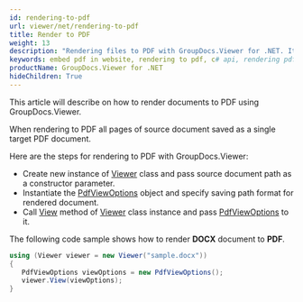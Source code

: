 ```yaml
---
id: rendering-to-pdf
url: viewer/net/rendering-to-pdf
title: Render to PDF
weight: 13
description: "Rendering files to PDF with GroupDocs.Viewer for .NET. It means that you can embed PDF in websites or applications by using this C# API"
keywords: embed pdf in website, rendering to pdf, c# api, rendering pdf
productName: GroupDocs.Viewer for .NET
hideChildren: True
---  
```

This article will describe on how to render documents to PDF using GroupDocs.Viewer.

When rendering to PDF all pages of source document saved as a single target PDF document.  

Here are the steps for rendering to PDF with GroupDocs.Viewer:

* Create new instance of [Viewer](https://reference.groupdocs.com/net/viewer/groupdocs.viewer/viewer) class and pass source document path as a constructor parameter.
* Instantiate the [PdfViewOptions](https://reference.groupdocs.com/net/viewer/groupdocs.viewer.options/pdfviewoptions) object and specify saving path format for rendered document.
* Call [View](https://reference.groupdocs.com/net/viewer/groupdocs.viewer/viewer/methods/view) method of [Viewer](https://reference.groupdocs.com/net/viewer/groupdocs.viewer/viewer) class instance and pass [PdfViewOptions](https://reference.groupdocs.com/net/viewer/groupdocs.viewer.options/pdfviewoptions) to it.

The following code sample shows how to render **DOCX** document to **PDF**.

```csharp
using (Viewer viewer = new Viewer("sample.docx"))
{
   PdfViewOptions viewOptions = new PdfViewOptions();
   viewer.View(viewOptions);
}
```
